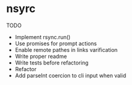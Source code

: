 nsyrc
=====


TODO

* Implement rsync.run()
* Use promises for prompt actions
* Enable remote pathes in links varification
* Write proper readme
* Write tests before refactoring
* Refactor
* Add parseInt coercion to cli input when valid